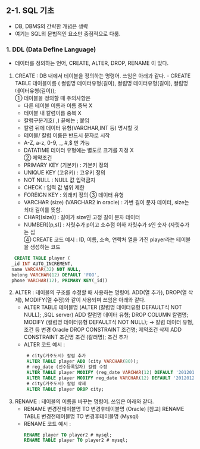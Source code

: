 ## 2-1. SQL 기초
- DB, DBMS의 간략한 개념은 생략
- 여기는 SQL의 문법적인 요소만 중점적으로 다룸.

### 1. DDL (Data Define Language) 
   -  데이터를 정의하는 언어, CREATE, ALTER, DROP, RENAME 이 있다.
   1) CREATE : DB 내에서 테이블을 정의하는 명령어. 쓰임은 아래과 같다.
     - CREATE TABLE 테이블이름 ( 
     컬럼명 데이터유형(길이),
     컬럼명 데이터유형(길이),
     컬럼명 데이터유형(길이));  
      ① 테이블을 정의할 때 주의사항은 
      -  다른 테이블 이름과 이름 중복 X
      -  테이블 내 칼럼이름  중복 X
      -  칼럼구분기호( ,) 끝에는 ; 붙임   
      -  칼럼 뒤에 데이터 유형(VARCHAR,INT 등) 명시할 것
      -  테이블/ 칼럼 이름은 반드시 문자로 시작
      -  A-Z, a-z, 0-9, _, #,$ 만 가능
      -  DATATIME 데이터 유형에는 별도로 크기를 지정 X   
      ② 제약조건
      -  PRIMARY KEY (기본키) : 기본키 정의
      -  UNIQUE KEY (고유키) : 고유키 정의
      -  NOT NULL : NULL 값 입력금지
      -  CHECK : 입력 값 범위 제한
      - FOREIGN KEY : 외래키 정의
     ③ 데이터 유형
      - VARCHAR (size) (VARCHAR2 in oracle) : 가변 길이 문자 데이터, size는 최대 길이를 뜻함. 
      - CHAR[(size)] : 길이가 size인 고정 길이 문자 데이터
      - NUMBER[(p,s)] : 자릿수가 p이고 소수점 이하 자릿수가 s인 숫자 (자릿수가는 십        
     ④ CREATE 코드 예시 : ID, 이름, 소속, 연락처 열을 가진 player라는 테이블을 생성하는 코드 
   
 ```sql  
    CREATE TABLE player ( 
   _id INT AUTO_INCREMENT, 
   name VARCHAR(32) NOT NULL, 
   belong VARCHAR(12) DEFAULT 'FOO', 
   phone VARCHAR(12), PRIMARY KEY(_id))
```
 2) ALTER : 테이블의 구조를 수정할 때 사용하는 명령어. ADD(열 추가), DROP(열 삭제), MODIFY(열 수정)와 같이 사용되며 쓰임은 아래와 같다.
     - ALTER TABLE 테이블명 (ALTER (칼럼명 데이터유형 DEFAULT식 NOT NULL);  ,SQL server) 
       ADD 칼럼명 데이터 유형;
       DROP COLUMN 칼럼명;
       MODIFY (컬럼명 데이터유형 DEFAULT식 NOT NULL); -> 칼럼 데이터 유형, 조건 등 변경 Oracle 
       DROP CONSTRAINT 조건명; 제약조건 삭제
       ADD CONSTRAINT 조건명 조건 (칼러명); 조건 추가
    - ALTER 코드 예시 :
         ```sql
          # city(거주도시) 칼럼 추가
          ALTER TABLE player ADD (city VARCHAR(80));
          # reg_date (선수등록일자) 칼럼 수정 
          ALTER TABLE player MODIFY (reg_date VARCHAR(12) DEFAULT '20120129' NOT NULL) # in oracle
          ALTER TABLE player MODIFY reg_date VARCHAR(12) DEFAULT '20120129' NOT NULL # mysql
          # city(거주도시) 칼럼 삭제
          ALTER TABLE player DROP city;   
         ```
 3) RENAME : 테이블의 이름을 바꾸는 명령어. 쓰임은 아래와 같다.
    - RENAME 변경전테이블명 TO 변경후테이블명 (Oracle)
       [참고] RENAME TABLE 변경전테이블명 TO 변경후테이블명 (Mysql)
    - RENAME 코드 예시 :
       ```sql
       RENAME player TO player2 # mysql;
       RENAME TABLE player TO player2 # mysql;
       ```
      
  